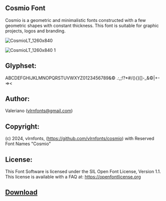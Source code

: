 ## Cosmio Font

Cosmio is a geometric and minimalistic fonts constructed with a few geometric shapes with constant thickness. This font is suitable for graphic projects, logos and branding.

![CosmioLT_1260x840](https://github.com/vlrnfonts/fonts/assets/160312338/8eed4009-050f-447e-850c-7969402a1c12)

![CosmioLT_1260x840 1](https://github.com/vlrnfonts/fonts/assets/160312338/ee61697b-1341-4721-9199-3f92ca238449)

## Glyphset:
ABCDEFGHIJKLMNOPQRSTUVWXYZ0123456789&© .:,;!?*#/\(){}[]-_&©|+-=><

## Author:
Valeriano (vlrnfonts@gmail.com)

## Copyright:
(c) 2024, vlrnfonts, (https://github.com/vlrnfonts/cosmio) with Reserved Font Names "Cosmio"

## License:
This Font Software is licensed under the SIL Open Font License, Version 1.1. This license is available with a FAQ at:
https://openfontlicense.org

## [Download]()
